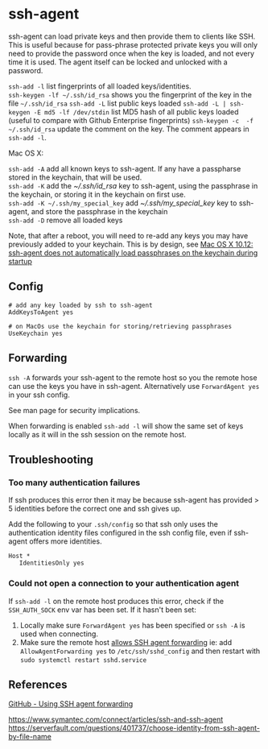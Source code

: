 # ssh-agent

ssh-agent can load private keys and then provide them to clients like SSH. This is useful because for pass-phrase protected private keys you will only need to provide the password once when the key is loaded, and not every time it is used. The agent itself can be locked and unlocked with a password.

`ssh-add -l` list fingerprints of all loaded keys/identities.  
`ssh-keygen -lf ~/.ssh/id_rsa` shows you the fingerprint of the key in the file `~/.ssh/id_rsa`
`ssh-add -L` list public keys loaded
`ssh-add -L | ssh-keygen -E md5 -lf /dev/stdin` list MD5 hash of all public keys loaded (useful to compare with Github Enterprise fingerprints)
`ssh-keygen -c  -f ~/.ssh/id_rsa` update the comment on the key. The comment appears in `ssh-add -l`.

Mac OS X:

`ssh-add -A` add all known keys to ssh-agent. If any have a passpharse stored in the keychain, that will be used.  
`ssh-add -K` add the _~/.ssh/id\_rsa_ key to ssh-agent, using the passphrase in the keychain, or storing it in the keychain on first use.  
`ssh-add -K ~/.ssh/my_special_key` add _~/.ssh/my_special_key_ key to ssh-agent, and store the passphrase in the keychain  
`ssh-add -D` remove all loaded keys

Note, that after a reboot, you will need to re-add any keys you may have previously added to your keychain. This is by design, see [Mac OS X 10.12: ssh-agent does not automatically load passphrases on the keychain during startup](https://openradar.appspot.com/27348363)

## Config

```
# add any key loaded by ssh to ssh-agent
AddKeysToAgent yes

# on MacOs use the keychain for storing/retrieving passphrases
UseKeychain yes
```

## Forwarding

`ssh -A` forwards your ssh-agent to the remote host so you the remote hose can use the keys you have in ssh-agent. Alternatively use `ForwardAgent yes` in your ssh config.

See man page for security implications.

When forwarding is enabled `ssh-add -l` will show the same set of keys locally as it will in the ssh session on the remote host.

## Troubleshooting

### Too many authentication failures

If ssh produces this error then it may be because ssh-agent has provided > 5 identities before the correct one and ssh gives up.

Add the following to your `.ssh/config` so that ssh only uses the authentication identity files configured in the ssh config file, even if ssh-agent offers more identities.

```
Host *
   IdentitiesOnly yes
```

### Could not open a connection to your authentication agent

If `ssh-add -l` on the remote host produces this error, check if the `SSH_AUTH_SOCK` env var has been set. If it hasn't been set:

1. Locally make sure `ForwardAgent yes` has been specified or `ssh -A` is used when connecting.
1. Make sure the remote host [allows SSH agent forwarding](https://developer.github.com/v3/guides/using-ssh-agent-forwarding/#your-system-must-allow-ssh-agent-forwarding)
   ie: add `AllowAgentForwarding yes` to `/etc/ssh/sshd_config` and then restart with `sudo systemctl restart sshd.service`

## References

[GitHub - Using SSH agent forwarding](https://docs.github.com/en/developers/overview/using-ssh-agent-forwarding)

https://www.symantec.com/connect/articles/ssh-and-ssh-agent
https://serverfault.com/questions/401737/choose-identity-from-ssh-agent-by-file-name
